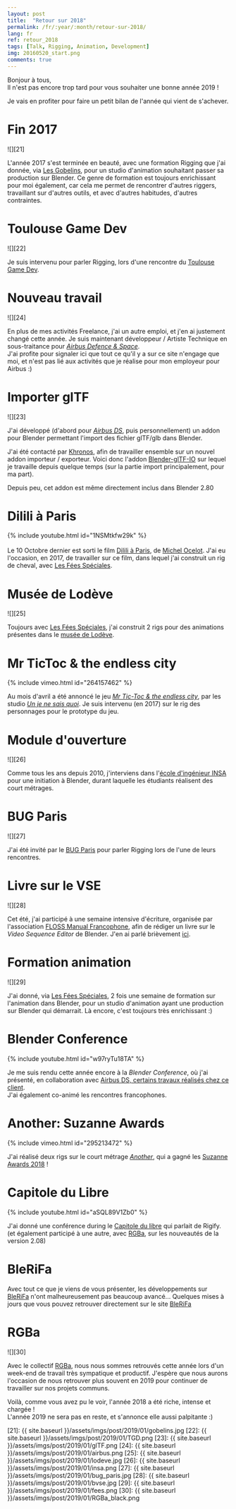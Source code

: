 ```yaml
---
layout: post
title:  "Retour sur 2018"
permalink: /fr/:year/:month/retour-sur-2018/
lang: fr
ref: retour_2018
tags: [Talk, Rigging, Animation, Development]
img: 20160520_start.png
comments: true
---
```


Bonjour à tous,  
Il n'est pas encore trop tard pour vous souhaiter une bonne année 2019 !  

Je vais en profiter pour faire un petit bilan de l'année qui vient de s'achever.

# Fin 2017

![][21]

L'année 2017 s'est terminée en beauté, avec une formation Rigging que j'ai donnée, via [Les Gobelins][16], pour un studio d'animation souhaitant passer sa production sur Blender. Ce genre de formation est toujours enrichissant pour moi également, car cela me permet de rencontrer d'autres riggers, travaillant sur d'autres outils, et avec d'autres habitudes, d'autres contraintes.

# Toulouse Game Dev

![][22]

Je suis intervenu pour parler Rigging, lors d'une rencontre du [Toulouse Game Dev][6].

# Nouveau travail

![][24]

En plus de mes activités Freelance, j'ai un autre emploi, et j'en ai justement changé cette année. Je suis maintenant développeur / Artiste Technique en sous-traitance pour [_Airbus Defence & Space_][17].  
J'ai profite pour signaler ici que tout ce qu'il y a sur ce site n'engage que moi, et n'est pas lié aux activités que je réalise pour mon employeur pour Airbus :)

# Importer glTF

![][23]

J'ai développé (d'abord pour [_Airbus DS_][17], puis personnellement) un addon pour Blender permettant l'import des fichier glTF/glb dans Blender.  

J'ai été contacté par [Khronos][18], afin de travailler ensemble sur un nouvel addon importeur / exporteur.  Voici donc l'addon [Blender-glTF-IO][1] sur lequel je travaille depuis quelque temps (sur la partie import principalement, pour ma part).  

Depuis peu, cet addon est même directement inclus dans Blender 2.80

# Dilili à Paris

{% include youtube.html id="1NSMtkfw29k" %}
<br/>  
Le 10 Octobre dernier est sorti le film [Dilili à Paris][2], de [Michel Ocelot][19]. J'ai eu l'occasion, en 2017, de travailler sur ce film, dans lequel j'ai construit un rig de cheval, avec [Les Fées Spéciales][3].

# Musée de Lodève

![][25]

Toujours avec [Les Fées Spéciales][3], j'ai construit 2 rigs pour des animations présentes dans le [musée de Lodève][4].

# Mr TicToc & the endless city

{% include vimeo.html id="264157462" %}
<br/>

Au mois d'avril a été annoncé le jeu [_Mr Tic-Toc & the endless city_][13], par les studio [_Un je ne sais quoi_][14]. Je suis intervenu (en 2017) sur le rig des personnages pour le prototype du jeu.


# Module d'ouverture

![][26]

Comme tous les ans depuis 2010, j'interviens dans l'[école d'ingénieur INSA][15] pour une initiation à Blender, durant laquelle les étudiants réalisent des court métrages.

# BUG Paris

![][27]

J'ai été invité par le [BUG Paris][5] pour parler Rigging lors de l'une de leurs rencontres.

# Livre sur le VSE

![][28]

Cet été, j'ai participé à une semaine intensive d'écriture, organisée par l'association [FLOSS Manual Francophone][12], afin de rédiger un livre sur le _Video Sequence Editor_ de Blender. J'en ai parlé brièvement [ici][7].

# Formation animation

![][29]

J'ai donné, via [Les Fées Spéciales][3], 2 fois une semaine de formation sur l'animation dans Blender, pour un studio d'animation ayant une production sur Blender qui démarrait. Là encore, c'est toujours très enrichissant :)

# Blender Conference

{% include youtube.html id="w97ryTu18TA" %}
<br/>

Je me suis rendu cette année encore à la _Blender Conference_, où j'ai présenté, en collaboration avec [Airbus DS, certains travaux réalisés chez ce client][8].  
J'ai également co-animé les rencontres francophones.

# Another: Suzanne Awards

{% include vimeo.html id="295213472" %}
<br/>

J'ai réalisé deux rigs sur le court métrage [_Another_][9], qui a gagné les [Suzanne Awards 2018][20] !

# Capitole du Libre

{% include youtube.html id="aSQL89V1Zb0" %}

J'ai donné une conférence during le [Capitole du libre][31] qui parlait de Rigify. (et également participé à une autre, avec [RGBa][11], sur les nouveautés de la version 2.08)

# BleRiFa

Avec tout ce que je viens de vous présenter, les développements sur [BleRiFa][10] n'ont malheureusement pas beaucoup avancé... Quelques mises à jours que vous pouvez retrouver directement sur le site [BleRiFa][10]

# RGBa

![][30]

Avec le collectif [RGBa][11], nous nous sommes retrouvés cette année lors d'un week-end de travail très sympatique et productif. J'espère que nous aurons l'occasion de nous retrouver plus souvent en 2019 pour continuer de travailler sur nos projets communs.


Voilà, comme vous avez pu le voir, l'année 2018 a été riche, intense et chargée !  
L'année 2019 ne sera pas en reste, et s'annonce elle aussi palpitante :)

[1]: https://github.com/KhronosGroup/glTF-Blender-IO
[2]: https://www.michelocelot.fr/#dilili-a-paris
[3]: http://les-fees-speciales.coop/
[4]: https://www.museedelodeve.fr/
[5]: http://bugparis.tuxfamily.org/
[6]: http://toulousegamedev.fr/
[7]: http://julienduroure.com/fr/2018/09/livre-blender-montage-video/
[8]: https://www.blender.org/conference/2018/presentations/431
[9]: https://vimeo.com/295213472
[10]: http://BleRiFa.com
[11]: http://RGBa.fr
[12]: https://www.flossmanualsfr.net/
[13]: https://unjenesaisquoi.fr/mr-tic-toc-the-endless-city/
[14]: https://unjenesaisquoi.fr
[15]: http://www.insa-toulouse.fr/fr/index.html
[16]: https://www.gobelins.fr/
[17]: https://www.airbus.com/space.html
[18]: https://www.khronos.org/
[19]: https://www.michelocelot.fr
[20]: https://www.blender.org/conference/2018/festival/entries
[31]: http://capitoledulibre.org

[21]: {{ site.baseurl }}/assets/imgs/post/2019/01/gobelins.jpg
[22]: {{ site.baseurl }}/assets/imgs/post/2019/01/TGD.png
[23]: {{ site.baseurl }}/assets/imgs/post/2019/01/glTF.png
[24]: {{ site.baseurl }}/assets/imgs/post/2019/01/airbus.png
[25]: {{ site.baseurl }}/assets/imgs/post/2019/01/lodeve.jpg
[26]: {{ site.baseurl }}/assets/imgs/post/2019/01/insa.png
[27]: {{ site.baseurl }}/assets/imgs/post/2019/01/bug_paris.jpg
[28]: {{ site.baseurl }}/assets/imgs/post/2019/01/bvse.jpg
[29]: {{ site.baseurl }}/assets/imgs/post/2019/01/fees.png
[30]: {{ site.baseurl }}/assets/imgs/post/2019/01/RGBa_black.png
